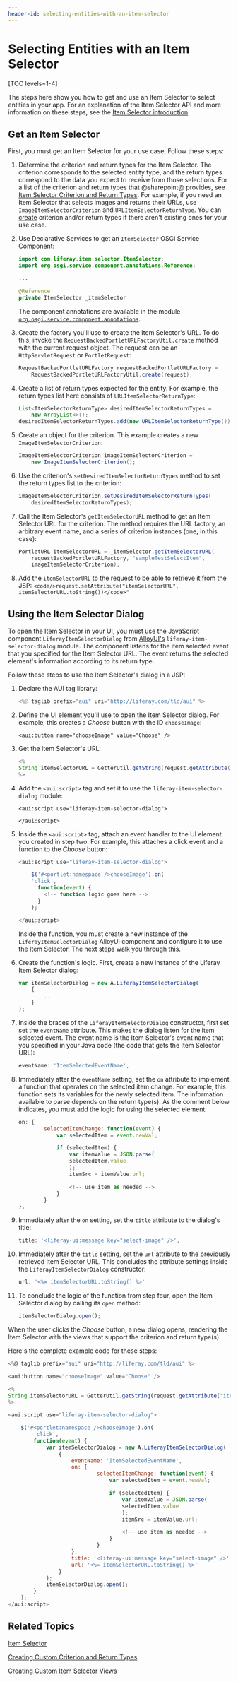 ```yaml
---
header-id: selecting-entities-with-an-item-selector
---
```


# Selecting Entities with an Item Selector

[TOC levels=1-4]

The steps here show you how to get and use an Item Selector to select entities
in your app. For an explanation of the Item Selector API and more information on
these steps, see the [Item Selector introduction](/docs/7-2/frameworks/-/knowledge_base/f/item-selector).

## Get an Item Selector

First, you must get an Item Selector for your use case. Follow these steps:

1.  Determine the criterion and return types for the Item Selector. The
    criterion corresponds to the selected entity type, and the return types
    correspond to the data you expect to receive from those selections. For a
    list of the criterion and return types that @sharepoint@ provides, see
    [Item Selector Criterion and Return Types](/docs/7-2/reference/-/knowledge_base/r/item-selector-criterion-and-return-types).
    For example, if you need an Item Selector that selects images and returns
    their URLs, use `ImageItemSelectorCriterion` and
    `URLItemSelectorReturnType`. You can
    [create](/docs/7-2/frameworks/-/knowledge_base/f/creating-custom-criterion-and-return-types)
    criterion and/or return types if there aren't existing ones for your use
    case.

2.  Use Declarative Services to get an `ItemSelector` OSGi Service Component:

    ```java
    import com.liferay.item.selector.ItemSelector;
    import org.osgi.service.component.annotations.Reference;

    ...

    @Reference
    private ItemSelector _itemSelector
    ```

    The component annotations are available in the module
    [`org.osgi.service.component.annotations`](http://mvnrepository.com/artifact/org.osgi/org.osgi.service.component.annotations).

3.  Create the factory you'll use to create the Item Selector's URL. To do this,
    invoke the `RequestBackedPortletURLFactoryUtil.create` method with the
    current request object. The request can be an `HttpServletRequest` or
    `PortletRequest`:

    ```java
    RequestBackedPortletURLFactory requestBackedPortletURLFactory =
        RequestBackedPortletURLFactoryUtil.create(request);
    ```

4.  Create a list of return types expected for the entity. For example, the
    return types list here consists of `URLItemSelectorReturnType`:

    ```java
    List<ItemSelectorReturnType> desiredItemSelectorReturnTypes =
        new ArrayList<>();
    desiredItemSelectorReturnTypes.add(new URLItemSelectorReturnType());
    ```

5.  Create an object for the criterion. This example creates a new
    `ImageItemSelectorCriterion`:

    ```java
    ImageItemSelectorCriterion imageItemSelectorCriterion =
        new ImageItemSelectorCriterion();
    ```

6.  Use the criterion's `setDesiredItemSelectorReturnTypes` method to set the
    return types list to the criterion:

    ```java
    imageItemSelectorCriterion.setDesiredItemSelectorReturnTypes(
        desiredItemSelectorReturnTypes);
    ```

7.  Call the Item Selector's `getItemSelectorURL` method to get an Item Selector
    URL for the criterion. The method requires the URL factory, an arbitrary
    event name, and a series of criterion instances (one, in this case):

    ```java
    PortletURL itemSelectorURL = _itemSelector.getItemSelectorURL(
        requestBackedPortletURLFactory, "sampleTestSelectItem",
        imageItemSelectorCriterion);
    ```
8.  Add the `itemSelectorURL` to the request to be able to retrieve it from the JSP: `<code/>request.setAttribute("itemSelectorURL", itemSelectorURL.toString())</code>"`


## Using the Item Selector Dialog

To open the Item Selector in your UI, you must use the JavaScript component
`LiferayItemSelectorDialog` from
[AlloyUI's](http://alloyui.com)
`liferay-item-selector-dialog` module. The component listens for the item
selected event that you specified for the Item Selector URL. The event returns
the selected element's information according to its return type.

Follow these steps to use the Item Selector's dialog in a JSP:

1.  Declare the AUI tag library:

    ```java
    <%@ taglib prefix="aui" uri="http://liferay.com/tld/aui" %>
    ```

2.  Define the UI element you'll use to open the Item Selector dialog. For
    example, this creates a *Choose* button with the ID `chooseImage`:

    ```markup
    <aui:button name="chooseImage" value="Choose" />
    ```

3.  Get the Item Selector's URL:

    ```java
    <%
    String itemSelectorURL = GetterUtil.getString(request.getAttribute("itemSelectorURL"));
    %>
    ```

3.  Add the `<aui:script>` tag and set it to use the
    `liferay-item-selector-dialog` module:

    ```markup
    <aui:script use="liferay-item-selector-dialog">

    </aui:script>
    ```

4.  Inside the `<aui:script>` tag, attach an event handler to the UI element you
    created in step two. For example, this attaches a click event and a function
    to the *Choose* button:

    ```javascript
    <aui:script use="liferay-item-selector-dialog">

        $('#<portlet:namespace />chooseImage').on(
        'click',
          function(event) {
            <!-- function logic goes here -->
          }
        );

    </aui:script>
    ```

    Inside the function, you must create a new instance of the
    `LiferayItemSelectorDialog` AlloyUI component and configure it to use the
    Item Selector. The next steps walk you through this.

5.  Create the function's logic. First, create a new instance of the
    Liferay Item Selector dialog:

    ```javascript
    var itemSelectorDialog = new A.LiferayItemSelectorDialog(
        {
            ...
        }
    );
    ```

6.  Inside the braces of the `LiferayItemSelectorDialog` constructor, first set
    set the `eventName` attribute. This makes the dialog listen for the item
    selected event. The event name is the Item Selector's event name that
    you specified in your Java code (the code that gets the Item Selector URL):

    ```javascript
    eventName: 'ItemSelectedEventName',
    ```

7.  Immediately after the `eventName` setting, set the `on` attribute to
    implement a function that operates on the selected item change. For example,
    this function sets its variables for the newly selected item. The
    information available to parse depends on the return type(s). As the comment
    below indicates, you must add the logic for using the selected element:

    ```javascript
    on: {
            selectedItemChange: function(event) {
                var selectedItem = event.newVal;

                if (selectedItem) {
                    var itemValue = JSON.parse(
                    selectedItem.value
                    );
                    itemSrc = itemValue.url;

                    <!-- use item as needed -->
                }
            }
    },
    ```

8.  Immediately after the `on` setting, set the `title` attribute to the
    dialog's title:

    ```javascript
    title: '<liferay-ui:message key="select-image" />',
    ```

9.  Immediately after the `title` setting, set the `url` attribute to the
    previously retrieved Item Selector URL. This concludes the attribute
    settings inside the `LiferayItemSelectorDialog` constructor:

    ```javascript
    url: '<%= itemSelectorURL.toString() %>'
    ```

10. To conclude the logic of the function from step four, open the Item Selector
    dialog by calling its `open` method:

    ```javascript
    itemSelectorDialog.open();
    ```

When the user clicks the *Choose* button, a new dialog opens, rendering the Item
Selector with the views that support the criterion and return type(s).

Here's the complete example code for these steps:

```javascript
<%@ taglib prefix="aui" uri="http://liferay.com/tld/aui" %>

<aui:button name="chooseImage" value="Choose" />

<%
String itemSelectorURL = GetterUtil.getString(request.getAttribute("itemSelectorURL"));
%>

<aui:script use="liferay-item-selector-dialog">

    $('#<portlet:namespace />chooseImage').on(
        'click',
        function(event) {
            var itemSelectorDialog = new A.LiferayItemSelectorDialog(
                {
                    eventName: 'ItemSelectedEventName',
                    on: {
                            selectedItemChange: function(event) {
                                var selectedItem = event.newVal;

                                if (selectedItem) {
                                    var itemValue = JSON.parse(
                                    selectedItem.value
                                    );
                                    itemSrc = itemValue.url;

                                    <!-- use item as needed -->
                                }
                            }
                    },
                    title: '<liferay-ui:message key="select-image" />',
                    url: '<%= itemSelectorURL.toString() %>'
                }
            );
            itemSelectorDialog.open();
        }
    );
</aui:script>
```

## Related Topics

[Item Selector](/docs/7-2/frameworks/-/knowledge_base/f/item-selector)

[Creating Custom Criterion and Return Types](/docs/7-2/frameworks/-/knowledge_base/f/creating-custom-criterion-and-return-types)

[Creating Custom Item Selector Views](/docs/7-2/frameworks/-/knowledge_base/f/creating-custom-item-selector-views)
